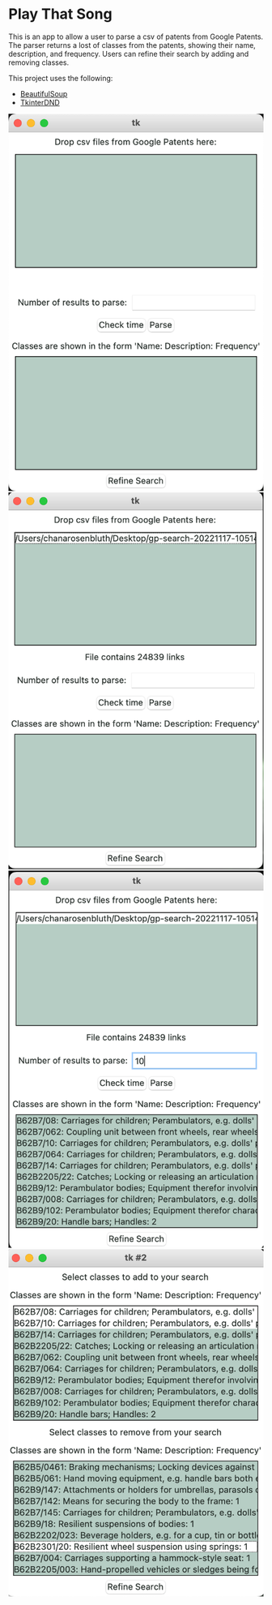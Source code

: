 # Play That Song

This is an app to allow a user to parse a csv of patents from Google Patents. The parser returns a lost of classes from 
the patents, showing their name, description, and frequency. Users can refine their search by adding and removing 
classes.

This project uses the following:
- [BeautifulSoup](https://www.crummy.com/software/BeautifulSoup/bs4/doc/)
- [TkinterDND](https://pypi.org/project/tkinterDnD/)

![InitalPage](screenshots/InitialPage.png)
![FileSelected](screenshots/FileSelected.png)
![FileParsed](screenshots/FileParsed.png)
![RefineSearch](screenshots/RefineSearch.png)
